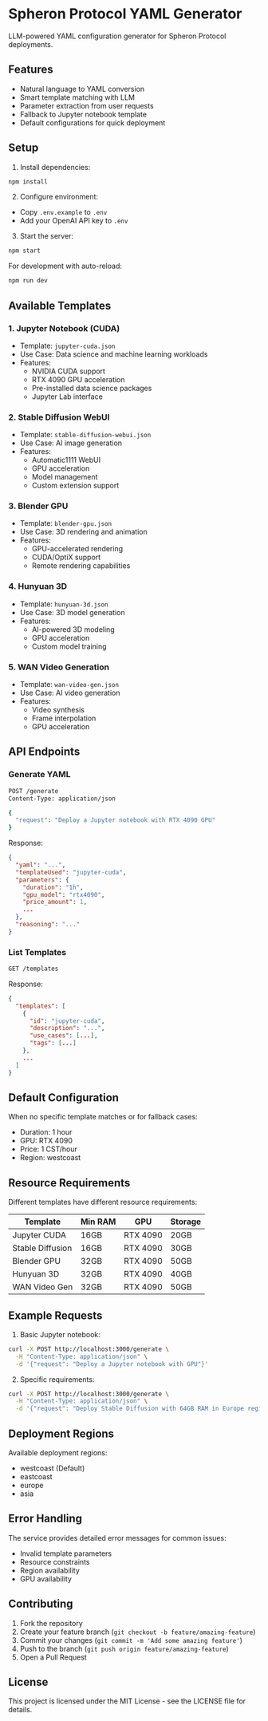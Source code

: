 # Spheron Protocol YAML Generator

LLM-powered YAML configuration generator for Spheron Protocol deployments.

## Features

- Natural language to YAML conversion
- Smart template matching with LLM
- Parameter extraction from user requests
- Fallback to Jupyter notebook template
- Default configurations for quick deployment

## Setup

1. Install dependencies:
```bash
npm install
```

2. Configure environment:
- Copy `.env.example` to `.env`
- Add your OpenAI API key to `.env`

3. Start the server:
```bash
npm start
```

For development with auto-reload:
```bash
npm run dev
```

## Available Templates

### 1. Jupyter Notebook (CUDA)
- Template: `jupyter-cuda.json`
- Use Case: Data science and machine learning workloads
- Features:
  - NVIDIA CUDA support
  - RTX 4090 GPU acceleration
  - Pre-installed data science packages
  - Jupyter Lab interface

### 2. Stable Diffusion WebUI
- Template: `stable-diffusion-webui.json`
- Use Case: AI image generation
- Features:
  - Automatic1111 WebUI
  - GPU acceleration
  - Model management
  - Custom extension support

### 3. Blender GPU
- Template: `blender-gpu.json`
- Use Case: 3D rendering and animation
- Features:
  - GPU-accelerated rendering
  - CUDA/OptiX support
  - Remote rendering capabilities

### 4. Hunyuan 3D
- Template: `hunyuan-3d.json`
- Use Case: 3D model generation
- Features:
  - AI-powered 3D modeling
  - GPU acceleration
  - Custom model training

### 5. WAN Video Generation
- Template: `wan-video-gen.json`
- Use Case: AI video generation
- Features:
  - Video synthesis
  - Frame interpolation
  - GPU acceleration

## API Endpoints

### Generate YAML
```bash
POST /generate
Content-Type: application/json

{
  "request": "Deploy a Jupyter notebook with RTX 4090 GPU"
}
```

Response:
```json
{
  "yaml": "...",
  "templateUsed": "jupyter-cuda",
  "parameters": {
    "duration": "1h",
    "gpu_model": "rtx4090",
    "price_amount": 1,
    ...
  },
  "reasoning": "..."
}
```

### List Templates
```bash
GET /templates
```

Response:
```json
{
  "templates": [
    {
      "id": "jupyter-cuda",
      "description": "...",
      "use_cases": [...],
      "tags": [...]
    },
    ...
  ]
}
```

## Default Configuration

When no specific template matches or for fallback cases:

- Duration: 1 hour
- GPU: RTX 4090
- Price: 1 CST/hour
- Region: westcoast

## Resource Requirements

Different templates have different resource requirements:

| Template | Min RAM | GPU | Storage |
|----------|---------|-----|---------|
| Jupyter CUDA | 16GB | RTX 4090 | 20GB |
| Stable Diffusion | 16GB | RTX 4090 | 30GB |
| Blender GPU | 32GB | RTX 4090 | 50GB |
| Hunyuan 3D | 32GB | RTX 4090 | 40GB |
| WAN Video Gen | 32GB | RTX 4090 | 50GB |

## Example Requests

1. Basic Jupyter notebook:
```bash
curl -X POST http://localhost:3000/generate \
  -H "Content-Type: application/json" \
  -d '{"request": "Deploy a Jupyter notebook with GPU"}'
```

2. Specific requirements:
```bash
curl -X POST http://localhost:3000/generate \
  -H "Content-Type: application/json" \
  -d '{"request": "Deploy Stable Diffusion with 64GB RAM in Europe region"}'
```

## Deployment Regions

Available deployment regions:
- westcoast (Default)
- eastcoast
- europe
- asia

## Error Handling

The service provides detailed error messages for common issues:
- Invalid template parameters
- Resource constraints
- Region availability
- GPU availability

## Contributing

1. Fork the repository
2. Create your feature branch (`git checkout -b feature/amazing-feature`)
3. Commit your changes (`git commit -m 'Add some amazing feature'`)
4. Push to the branch (`git push origin feature/amazing-feature`)
5. Open a Pull Request

## License

This project is licensed under the MIT License - see the LICENSE file for details.

